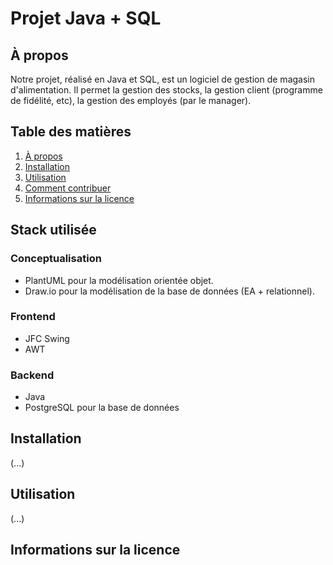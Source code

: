 # Projet Java + SQL

## À propos

Notre projet, réalisé en Java et SQL, est un logiciel de gestion de magasin d'alimentation. Il permet la gestion des stocks, la gestion client (programme de fidélité, etc), la gestion des employés (par le manager).

## Table des matières

1. [À propos](#à-propos)
2. [Installation](#installation)
3. [Utilisation](#utilisation)
4. [Comment contribuer](#comment-contribuer)
5. [Informations sur la licence](#informations-sur-la-licence)

## Stack utilisée

### Conceptualisation

- PlantUML pour la modélisation orientée objet.
- Draw.io pour la modélisation de la base de données (EA + relationnel).

### Frontend

- JFC Swing
- AWT

### Backend

- Java
- PostgreSQL pour la base de données

## Installation

(...)

## Utilisation

(...)

## Informations sur la licence
